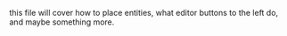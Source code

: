 this file will cover how to place entities, what editor buttons to the left do, and maybe something more.
